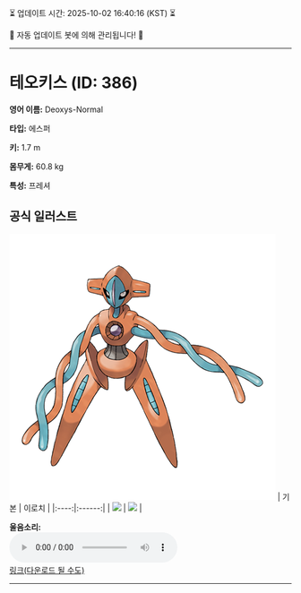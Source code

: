 
⏳ 업데이트 시간: 2025-10-02 16:40:16 (KST) ⏳

🤖 자동 업데이트 봇에 의해 관리됩니다! 🤖

---

# 테오키스 (ID: 386)
**영어 이름:** Deoxys-Normal

**타입:** 에스퍼

**키:** 1.7 m

**몸무게:** 60.8 kg

**특성:** 프레셔

## 공식 일러스트
![](https://raw.githubusercontent.com/PokeAPI/sprites/master/sprites/pokemon/other/official-artwork/386.png)
| 기본 | 이로치 |
|:----:|:------:|
| <img src="https://raw.githubusercontent.com/PokeAPI/sprites/master/sprites/pokemon/386.png" width="200"> | <img src="https://raw.githubusercontent.com/PokeAPI/sprites/master/sprites/pokemon/shiny/386.png" width="200"> |

**울음소리:**<br><audio controls src="https://raw.githubusercontent.com/PokeAPI/cries/main/cries/pokemon/latest/386.ogg"></audio><br> [링크(다운로드 될 수도)](https://raw.githubusercontent.com/PokeAPI/cries/main/cries/pokemon/latest/386.ogg)


---
